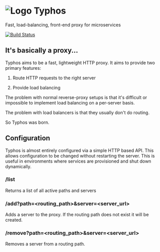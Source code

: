 # ![Logo](https://github.com/slebetman/typhos/raw/master/Typhos-Logo.png) Typhos

Fast, load-balancing, front-end proxy for microservices

[![Build Status](https://travis-ci.org/slebetman/typhos.svg?branch=master)](https://travis-ci.org/slebetman/typhos)

## It's basically a proxy...

Typhos aims to be a fast, lightweight HTTP proxy. It aims to provide two primary features:

1. Route HTTP requests to the right server

2. Provide load balancing

The problem with normal reverse-proxy setups is that it's difficult or impossible to
implement load balancing on a per-server basis.

The problem with load balancers is that they usually don't do routing.

So Typhos was born.

## Configuration

Typhos is almost entirely configured via a simple HTTP based API. This allows
configuration to be changed without restarting the server. This is useful in
environments where services are provisioned and shut down dynamically.

### /list

Returns a list of all active paths and servers

### /add?path=<routing_path>&server=<server_url>

Adds a server to the proxy. If the routing path does not exist it will be created.

### /remove?path=<routing_path>&server=<server_url>

Removes a server from a routing path.



